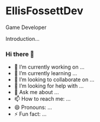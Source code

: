 # EllisFossettDev

<ul></ul>
<p>Game Developer</p>
<p>Introduction...</p>
<ul></ul>


### Hi there 👋

<!--
**ellisfossettdev/EllisFossettDev** is a ✨ _special_ ✨ repository because its `README.md` (this file) appears on your GitHub profile.
-->

- 🔭 I’m currently working on ...
- 🌱 I’m currently learning ...
- 👯 I’m looking to collaborate on ...
- 🤔 I’m looking for help with ...
- 💬 Ask me about ...
- 📫 How to reach me: ...
- 😄 Pronouns: ...
- ⚡ Fun fact: ...

